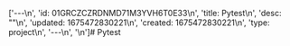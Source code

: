 ['---\n', 'id: 01GRCZCZRDNMD71M3YVH6T0E33\n', 'title: Pytest\n', 'desc: ""\n', 'updated: 1675472830221\n', 'created: 1675472830221\n', 'type: project\n', '---\n', '\n']# Pytest